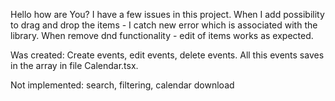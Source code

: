 Hello how are You?
I have a few issues in this project. When I add possibility to drag and drop the items - I catch new error which is associated with the library. When remove dnd functionality - edit of items works as expected.

Was created: Create events, edit events, delete events. All this events saves in the array in file Calendar.tsx.

Not implemented: search, filtering, calendar download